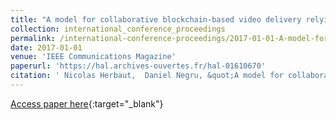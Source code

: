 ```yaml
---
title: "A model for collaborative blockchain-based video delivery relying on advanced network services chains"
collection: international_conference_proceedings
permalink: /international-conference-proceedings/2017-01-01-A-model-for-collaborative-blockchain-based-video-delivery-relying-on-advanced-network-services-chains
date: 2017-01-01
venue: 'IEEE Communications Magazine'
paperurl: 'https://hal.archives-ouvertes.fr/hal-01610670'
citation: ' Nicolas Herbaut,  Daniel Negru, &quot;A model for collaborative blockchain-based video delivery relying on advanced network services chains.&quot; IEEE Communications Magazine, 2017.'
---
```

[Access paper here](https://hal.archives-ouvertes.fr/hal-01610670){:target="_blank"}
